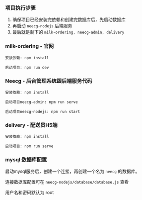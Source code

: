 ### 项目执行步骤
1. 确保项目已经安装完依赖和创建完数据库后，先启动数据库
2. 再启动 `neecg-nodejs` 后端服务
3. 最后就是剩下的 `milk-ordering, neecg-admin, delivery`

### milk-ordering - 官网
`
安装依赖: npm install
`

`
启动项目: npm run dev
`

### Neecg - 后台管理系统跟后端服务代码
`
安装依赖: npm install
`

`
启动项目neecg-admin: npm run serve
`

`
启动项目neecg-nodejs: npm run start
`

### delivery - 配送员H5端
`
安装依赖: npm install
`

`
启动项目: npm run serve
`

### mysql 数据库配置
启动mysql服务后，创建一个连接，再创建一个名为 `neecg` 的数据库。

连接数据库配置可在 `neecg-nodejs/database/database.js` 查看

用户名和密码默认为 root
